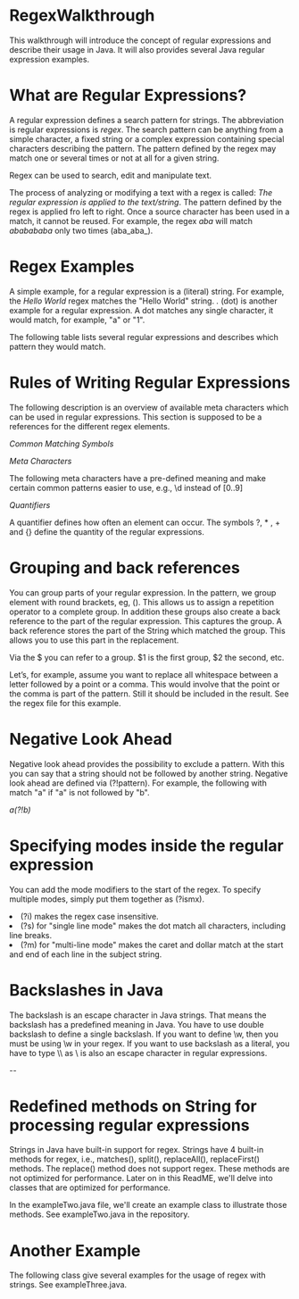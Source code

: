 # RegexWalkthrough

This walkthrough will introduce the concept of regular expressions and describe their usage in Java. It will also provides several Java regular expression examples.

# What are Regular Expressions?

A regular expression defines a search pattern for strings. The abbreviation is regular expressions is *regex*. The search pattern can be anything from a simple character, a fixed string or a complex expression containing special characters describing the pattern. The pattern defined by the regex may match one or several times or not at all for a given string.

Regex can be used to search, edit and manipulate text.

The process of analyzing or modifying a text with a regex is called: *The regular expression is applied to the text/string*. The pattern defined by the regex is applied fro left to right. Once a source character has been used in a match, it cannot be reused. For example, the regex *aba* will match *ababababa* only two times (aba_aba_).

# Regex Examples

A simple example, for a regular expression is a (literal) string. For example, the *Hello World* regex matches the "Hello World" string. *.* (dot) is another example for a regular expression. A dot matches any single character, it would match, for example, "a" or "1".

The following table lists several regular expressions and describes which pattern they would match.


# Rules of Writing Regular Expressions

The following description is an overview of available meta characters which can be used in regular expressions. This section is supposed to be a references for the different regex elements.

*Common Matching Symbols*


*Meta Characters*

The following meta characters have a pre-defined meaning and make certain common patterns easier to use, e.g., \d instead of [0..9]


*Quantifiers*

A quantifier defines how often an element can occur. The symbols ?, * , + and {} define the quantity of the regular expressions.


# Grouping and back references

You can group parts of your regular expression. In the pattern, we group element with round brackets, eg, (). This allows us to assign a repetition operator to a complete group. In addition these groups also create a back reference to the part of the regular expression. This captures the group. A back reference stores the part of the String which matched the group. This allows you to use this part in the replacement.

Via the $ you can refer to a group. $1 is the first group, $2 the second, etc.

Let’s, for example, assume you want to replace all whitespace between a letter followed by a point or a comma. This would involve that the point or the comma is part of the pattern. Still it should be included in the result. See the regex file for this example.

# Negative Look Ahead

Negative look ahead provides the possibility to exclude a pattern. With this you can say that a string should not be followed by another string. Negative look ahead are defined via (?!pattern). For example, the following with match "a" if "a" is not followed by "b".

*a(?!b)*

# Specifying modes inside the regular expression

You can add the mode modifiers to the start of the regex. To specify multiple modes, simply put them together as (?ismx).

<li>(?i) makes the regex case insensitive.</li>

<li>(?s) for "single line mode" makes the dot match all characters, including line breaks.</li>

<li>(?m) for "multi-line mode" makes the caret and dollar match at the start and end of each line in the subject string.</li>

# Backslashes in Java

The backslash is an escape character in Java strings. That means the backslash has a predefined meaning in Java. You have to use double backslash to define a single backslash. If you want to define \w, then you must be using \\w in your regex. If you want to use backslash as a literal, you have to type \\\\ as \ is also an escape character in regular expressions.

--

# Redefined methods on String for processing regular expressions

Strings in Java have built-in support for regex. Strings have 4 built-in methods for regex, i.e., matches(), split(), replaceAll(), replaceFirst() methods. The replace() method does not support regex. These methods are not optimized for performance. Later on in this ReadME, we'll delve into classes that are optimized for performance.

In the exampleTwo.java file, we'll create an example class to illustrate those methods.
See exampleTwo.java in the repository.


# Another Example

The following class give several examples for the usage of regex with strings.
See exampleThree.java.
